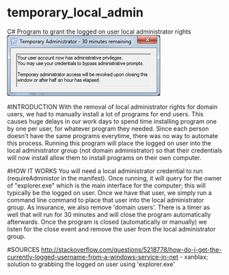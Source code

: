 # temporary_local_admin
C# Program to grant the logged on user local administrator rights
![alt tag](https://raw.githubusercontent.com/omgdanieltam/temporary_local_admin/master/temp-admin.png)

#INTRODUCTION
With the removal of local administrator rights for domain users, we had to manually install a lot of programs for end users. This causes huge delays in our work days to spend time installing program one by one per user, for whatever program they needed. Since each person doesn't have the same programs everytime, there was no way to automate this process. Running this program will place the logged on user into the local administrator group (not domain administrator) so that their credentials will now install allow them to install programs on their own computer.

#HOW IT WORKS
You will need a local administrator credential to run (requireAdministor in the manifest). Once running, it will query for the owner of "explorer.exe" which is the main interface for the computer; this will typically be the logged on user. Once we have that user, we simply run a command line command to place that user into the local administrator group. As insurance, we also remove 'domain users'. There is a timer as well that will run for 30 minutes and will close the program automatically afterwards. Once the program is closed (automatically or manually) we listen for the close event and remove the user from the local administrator group.

#SOURCES
http://stackoverflow.com/questions/5218778/how-do-i-get-the-currently-logged-username-from-a-windows-service-in-net - xanblax; solution to grabbing the logged on user using 'explorer.exe'
